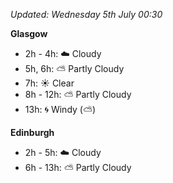 *Updated: Wednesday 5th July 00:30*

**Glasgow**

* 2h - 4h: :cloud: Cloudy
* 5h, 6h: :partly_sunny: Partly Cloudy
* 7h: :sunny: Clear
* 8h - 12h: :partly_sunny: Partly Cloudy
* 13h: :cyclone: Windy (:partly_sunny:)

**Edinburgh**

* 2h - 5h: :cloud: Cloudy
* 6h - 13h: :partly_sunny: Partly Cloudy
